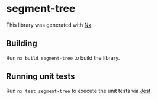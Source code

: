 # segment-tree

This library was generated with [Nx](https://nx.dev).

## Building

Run `nx build segment-tree` to build the library.

## Running unit tests

Run `nx test segment-tree` to execute the unit tests via [Jest](https://jestjs.io).
